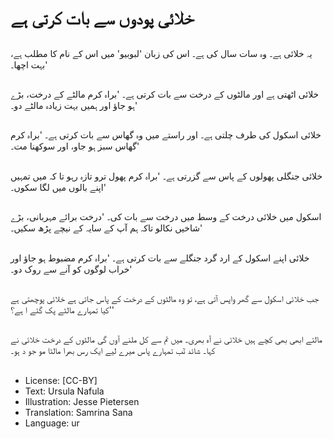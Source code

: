 # خلائی پودوں سے بات کرتی ہے

##
یہ خلائی ہے۔ وہ سات سال کی ہے۔ اس کی زبان 'لبوبیو' میں اس کے نام کا مطلب ہے، بہت اچھا۔'

##
خلائی اٹھتی ہے اور مالٹوں کے درخت سے بات کرتی ہے۔ 'براہ کرم مالٹے کے درخت، بڑے ہو جاؤ اور ہمیں بہت زیادہ مالٹے دو۔'

##
خلائی اسکول کی طرف چلتی ہے۔ اور راستے میں وہ گھاس سے بات کرتی ہے۔ 'براہ کرم گھاس سبز ہو جاو، اور سوکھنا مت۔'

##
خلائی جنگلی پھولوں کے پاس سے گزرتی ہے۔ 'براہ کرم پھول ترو تازہ رہو تا کہ میں تمہیں اپنے بالوں میں لگا سکوں۔'

##
اسکول میں خلائی درخت کے وسط میں درخت سے بات کی۔ 'درخت برائے مہربانی، بڑے شاخیں نکالو تاکہ ہم آپ کے سایہ کے نیچے پڑھ سکیں۔'

##
خلائی اپنے اسکول کے ارد گرد جنگلے سے بات کرتی ہے۔ 'براہ کرم مضبوط ہو جاؤ اور خراب لوگوں کو آنے سے روک دو۔'

##
جب خلائی اسکول سے گھر واپس آتی ہے، تو وہ مالٹوں کے درخت کے پاس جاتی ہے خلائی پوچھتی ہے 'کیا تمہارے مالٹے پک گئے ا ہے؟'

##
مالتے ابھی بھی کچے ہیں خلائی نے آہ بھری۔ میں تم سے کل ملنے آوں گی مالٹوں کے درخت خلائی نے کہا۔ شائد تٓب تمہارے پاس میرے لیے ایک رس بھرا مالٹا مو جو د ہو۔

##
* License: [CC-BY]
* Text: Ursula Nafula
* Illustration: Jesse Pietersen
* Translation: Samrina Sana
* Language: ur
